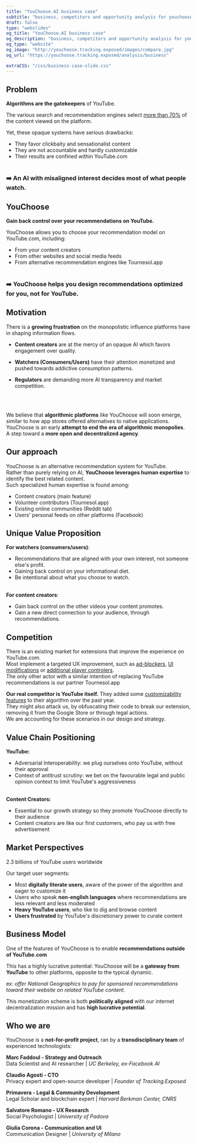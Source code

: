 ```yaml
---
title: "YouChoose.AI business case"
subtitle: "business, competitors and opportunity analysis for youchoose"
draft: false
type: "webslides"
og_title: "YouChoose.AI business case"
og_description: "business, competitors and opportunity analysis for youchoose"
og_type: "website"
og_image: "http://youchoose.tracking.exposed/images/compare.jpg" 
og_url: "https://youchoose.tracking.exposed/analysis/business"

extraCSS: "/css/business-case-slide.css"
---
```


<section >

## Problem

**Algorithms are the gatekeepers** of YouTube.

The various search and recommendation engines select [more than 70%](https://www.journalism.org/wp-content/uploads/sites/8/2020/09/Many-Americans-Get-News-on-YouTube-Where-News-Organizations-and-Independent-Producers-Thrive-Side-by-Side.pdf) of the content viewed on the platform.

Yet, these opaque systems have serious drawbacks:
* They favor clickbaity and sensationalist content
* They are not accountable and hardly customizable
* Their results are confined within YouTube.com
<br><br>

### ➡️ An AI with misaligned interest decides most of what people watch.

</section><section>

## YouChoose

**Gain back control over your recommendations on YouTube.**

YouChoose allows you to choose your recommendation model on YouTube.com, including:

* From your content creators
* From other websites and social media feeds
* From alternative recommendation engines like Tournesol.app
<br><br>

### ➡️ YouChoose helps you design recommendations optimized for you, not for YouTube.

</section><section>

## Motivation

There is a **growing frustration** on the monopolistic influence platforms have in shaping information flows.

* **Content creators** are at the mercy of an opaque AI which favors engagement over quality.

* **Watchers (Consumers/Users)** have their attention monetized and pushed towards addictive consumption patterns.

* **Regulators** are demanding more AI transparency and market competition. 
<br>
<br>

We believe that **algorithmic platforms** like YouChoose will soon emerge, similar to how app stores offered alternatives to native applications. <br>
YouChoose is an early **attempt to end the era of algorithmic monopolies**. <br>
A step toward a **more open and decentralized agency**.

</section><section>

## Our approach

YouChoose is an alternative recommendation system for YouTube.
<br>
Rather than purely relying on AI, **YouChoose leverages human expertise** to identify the best related content. 
<br>
Such specialized human expertise is found among:
* Content creators (main feature)
* Volunteer contributors (Tournesol.app)
* Existing online communities (Reddit tab)
* Users' personal feeds on other platforms (Facebook)
 
</section><section>

## Unique Value Proposition

**For watchers (consumers/users)**:

* Recommendations that are aligned with your own interest, not someone else's profit.
* Gaining back control on your informational diet.
* Be intentional about what you choose to watch.
<br><br>

**For content creators**:
* Gain back control on the other videos your content promotes.
* Gain a new direct connection to your audience, through recommendations.

</section><section>

## Competition

There is an existing market for extensions that improve the experience on YouTube.com. 
<br>
Most implement a targeted UX improvement, such as [ad-blockers](https://chrome.google.com/webstore/detail/adblock-for-youtube/cmedhionkhpnakcndndgjdbohmhepckk), [UI modifications](https://chrome.google.com/webstore/detail/color-changer-for-youtube/nbgajjpkheaedahobdmhgkomjkpnnhfn) or [additional player controlers](https://chrome.google.com/webstore/detail/magic-actions-for-youtube/abjcfabbhafbcdfjoecdgepllmpfceif). 
<br>
The only other actor with a similar intention of replacing YouTube recommendations is our partner Tournesol.app 

**Our real competitor is YouTube itself.** They added some [customizability features](https://support.google.com/youtube/answer/6342839?hl=en&co=GENIE.Platform%3DAndroid) to their algorithm over the past year. 
<br>
They might also attack us, by obfuscating their code to break our extension, removing it from the Google Store or through legal actions.
<br>
We are accounting for these scenarios in our design and strategy. 

</section><section>

## Value Chain Positioning

**YouTube:**
* Adversarial Interoperability: we plug ourselves onto YouTube, without their approval
* Context of antitrust scrutiny: we bet on the favourable legal and public opinion context to limit YouTube's aggressiveness 
<br><br>

**Content Creators:**
* Essential to our growth strategy so they promote YouChoose directly to their audience
* Content creators are like our first customers, who pay us with free advertisement

</section><section>

## Market Perspectives

2.3 billions of YouTube users worldwide

Our target user segments: 

* Most **digitally literate users**, aware of the power of the algorithm and eager to customize it
* Users who speak **non-english languages** where recommendations are less relevant and less moderated
* **Heavy YouTube users**, who like to dig and browse content
* **Users frustrated** by YouTube's discretionary power to curate content

</section><section>

## Business Model

One of the features of YouChoose is to enable **recommendations outside of YouTube.com**

This has a highly lucrative potential: YouChoose will be a **gateway from YouTube** to other platforms, opposite to the typical dynamic.

ex: _offer National Geographics to pay for sponsored recommendations toward their website on related YouTube content_.

This monetization scheme is both **politically aligned** with our internet decentralization mission and has **high lucrative potential**.

</section><section>

## Who we are

YouChoose is a **not-for-profit project**, ran by a **transdisciplinary team** of experienced technologists:

**Marc Faddoul - Strategy and Outreach** <br>
Data Scientist and AI researcher | *UC Berkeley, ex-Facebook AI*

**Claudio Agosti - CTO** <br>
Privacy expert and open-source developer | *Founder of Tracking.Exposed*

**Primavera - Legal & Community Development** <br>
Legal Scholar and blockchain expert | *Harvard Berkman Center, CNRS*

**Salvatore Romano - UX Research** <br>
Social Psychologist | *University of Padova*

**Giulia Corona - Communication and UI**<br>
Communication Designer | *University of Milano*

</section>

<script>
  removeHeaderFooter(1500)

  $(document).ready(function() {
      let visibleFooter = false;
      $("#final-slide").on('mousemove', function() {
        visibileFooter = !visibleFooter && restoreHeaderFooter(800);
      });
    }
  );
</script>